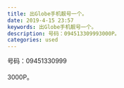 ```yaml
---
title: 出Globe手机靓号一个。
date: 2019-4-15 23:57
keywords: 出Globe手机靓号一个。
description: 号码：094513309993000P。  
categories: used
---
```

<td class="t_f" id="postmessage_3510596">

号码：09451330999<br/>
<br/>
3000P。<img alt="" border="0" onclick="" onmouseover="" smilieid="130" src="static/image/smiley/default/loveliness.gif"/>  </td>
